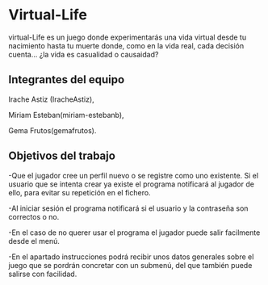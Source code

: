 # Virtual-Life

virtual-Life es un juego donde experimentarás una vida virtual desde tu nacimiento hasta tu muerte donde, como en la vida real,
cada decisión cuenta... ¿la vida es casualidad o causaidad?

## Integrantes del equipo

Irache Astiz (IracheAstiz),

Miriam Esteban(miriam-estebanb),

Gema Frutos(gemafrutos).

## Objetivos del trabajo

-Que el jugador cree un perfil nuevo o se registre como uno existente. Si el usuario que se intenta crear ya existe el programa notificará al jugador de ello, para evitar su repetición en el fichero.

-Al iniciar sesión el programa notificará si el usuario y la contraseña son correctos o no.

-En el caso de no querer usar el programa el jugador puede salir facilmente desde el menú.

-En el apartado instrucciones podrá recibir unos datos generales sobre el juego que se pordrán concretar con un submenú, del que también puede salirse con facilidad.

